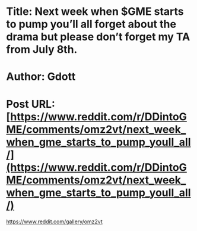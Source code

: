 # Title: Next week when $GME starts to pump you’ll all forget about the drama but please don’t forget my TA from July 8th.
# Author: Gdott
# Post URL: [https://www.reddit.com/r/DDintoGME/comments/omz2vt/next_week_when_gme_starts_to_pump_youll_all/](https://www.reddit.com/r/DDintoGME/comments/omz2vt/next_week_when_gme_starts_to_pump_youll_all/)


https://www.reddit.com/gallery/omz2vt